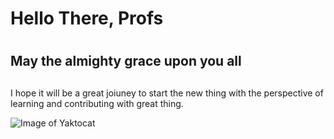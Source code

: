 # <h1> Hello There, Profs <h1>
# <h2> May the almighty grace upon you all <h2>
I hope it will be a great joiuney to start the new thing with the perspective of learning and contributing with great thing.

![Image of Yaktocat](https://octodex.github.com/images/yaktocat.png)
